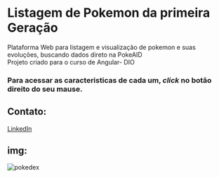 # Listagem de Pokemon da primeira Geração
Plataforma Web para listagem e visualização de pokemon e suas evoluções, buscando dados direto na PokeAID
<br>
Projeto criado para o curso de Angular- DIO

### Para acessar as caracteristicas de cada um, _click_ no botão direito do seu mause.


## Contato:

[LinkedIn](https://www.linkedin.com/in/leticiasantosferreira/)


## img:
![pokedex](https://user-images.githubusercontent.com/101010396/233199984-6ad68156-4423-4600-a5a4-2b219ddbbf7a.PNG)
